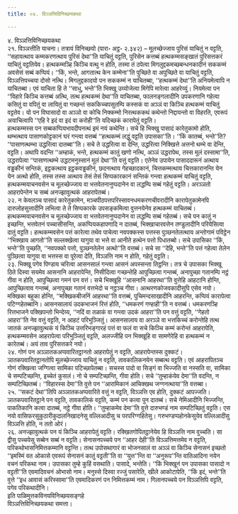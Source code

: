 ```yaml
---
title: ०४. विञ्‍ञत्तिविनिच्छयकथा

---
```

४. विञ्‍ञत्तिविनिच्छयकथा  
२१. विञ्‍ञत्तीति याचना। तत्रायं विनिच्छयो (पारा॰ अट्ठ॰ २.३४२) – मूलच्छेज्‍जाय पुरिसं याचितुं न वट्टति, ‘‘सहायत्थाय कम्मकरणत्थाय पुरिसं देथा’’ति याचितुं वट्टति, पुरिसेन कत्तब्बं हत्थकम्मसङ्खातं पुरिसत्तकरं याचितुं वट्टतियेव। हत्थकम्मञ्हि किञ्‍चि वत्थु न होति, तस्मा तं ठपेत्वा मिगलुद्दकमच्छबन्धनकादीनं सककम्मं अवसेसं सब्बं कप्पियं। ‘‘किं, भन्ते, आगतात्थ केन कम्मेना’’ति पुच्छिते वा अपुच्छिते वा याचितुं वट्टति, विञ्‍ञत्तिपच्‍चया दोसो नत्थि। मिगलुद्दकादयो पन सककम्मं न याचितब्बा, ‘‘हत्थकम्मं देथा’’ति अनियमेत्वापि न याचितब्बा। एवं याचिता हि ते ‘‘साधु, भन्ते’’ति भिक्खू उय्योजेत्वा मिगेपि मारेत्वा आहरेय्युं। नियमेत्वा पन ‘‘विहारे किञ्‍चि कत्तब्बं अत्थि, तत्थ हत्थकम्मं देथा’’ति याचितब्बा, फालनङ्गलादीनि उपकरणानि गहेत्वा कसितुं वा वपितुं वा लायितुं वा गच्छन्तं सककिच्‍चपसुतम्पि कस्सकं वा अञ्‍ञं वा किञ्‍चि हत्थकम्मं याचितुं वट्टतेव। यो पन विघासादो वा अञ्‍ञो वा कोचि निक्‍कम्मो निरत्थककथं कथेन्तो निद्दायन्तो वा विहरति, एवरूपं अयाचित्वापि ‘‘एहि रे इदं वा इदं वा करोही’’ति यदिच्छकं कारापेतुं वट्टति।  
हत्थकम्मस्स पन सब्बकप्पियभावदीपनत्थं इमं नयं कथेन्ति। सचे हि भिक्खु पासादं कारेतुकामो होति, थम्भत्थाय पासाणकोट्टकानं घरं गन्त्वा वत्तब्बं ‘‘हत्थकम्मं लद्धुं वट्टति उपासका’’ति। ‘‘किं कातब्बं, भन्ते’’ति? ‘‘पासाणत्थम्भा उद्धरित्वा दातब्बा’’ति। सचे ते उद्धरित्वा वा देन्ति, उद्धरित्वा निक्खित्ते अत्तनो थम्भे वा देन्ति, वट्टति। अथापि वदन्ति ‘‘अम्हाकं, भन्ते, हत्थकम्मं कातुं खणो नत्थि, अञ्‍ञं उद्धरापेथ, तस्स मूलं दस्सामा’’ति, उद्धरापेत्वा ‘‘पासाणत्थम्भे उद्धटमनुस्सानं मूलं देथा’’ति वत्तुं वट्टति। एतेनेव उपायेन पासाददारूनं अत्थाय वड्ढकीनं सन्तिकं, इट्ठकत्थाय इट्ठकवड्ढकीनं, छदनत्थाय गेहच्छादकानं, चित्तकम्मत्थाय चित्तकारानन्ति येन येन अत्थो होति, तस्स तस्स अत्थाय तेसं तेसं सिप्पकारकानं सन्तिकं गन्त्वा हत्थकम्मं याचितुं वट्टति, हत्थकम्मयाचनवसेन च मूलच्छेज्‍जाय वा भत्तवेतनानुप्पदानेन वा लद्धम्पि सब्बं गहेतुं वट्टति। अरञ्‍ञतो आहरापेन्तेन च सब्बं अनज्झावुत्थकं आहरापेतब्बं।  
२२. न केवलञ्‍च पासादं कारेतुकामेन, मञ्‍चपीठपत्तपरिस्सावनधमकरणचीवरादीनि कारापेतुकामेनपि दारुलोहसुत्तादीनि लभित्वा ते ते सिप्पकारके उपसङ्कमित्वा वुत्तनयेनेव हत्थकम्मं याचितब्बं। हत्थकम्मयाचनवसेन च मूलच्छेज्‍जाय वा भत्तवेतनानुप्पदानेन वा लद्धम्पि सब्बं गहेतब्बं। सचे पन कातुं न इच्छन्ति, भत्तवेतनं पच्‍चासीसन्ति, अकप्पियकहापणादि न दातब्बं, भिक्खाचारवत्तेन तण्डुलादीनि परियेसित्वा दातुं वट्टति। हत्थकम्मवसेन पत्तं कारेत्वा तथेव पाचेत्वा नवपक्‍कस्स पत्तस्स पुञ्छनतेलत्थाय अन्तोगामं पविट्ठेन ‘‘भिक्खाय आगतो’’ति सल्‍लक्खेत्वा यागुया वा भत्ते वा आनीते हत्थेन पत्तो पिधातब्बो। सचे उपासिका ‘‘किं, भन्ते’’ति पुच्छति, ‘‘नवपक्‍को पत्तो, पुञ्छनतेलेन अत्थो’’ति वत्तब्बं। सचे सा ‘‘देहि, भन्ते’’ति पत्तं गहेत्वा तेलेन पुञ्छित्वा यागुया वा भत्तस्स वा पूरेत्वा देति, विञ्‍ञत्ति नाम न होति, गहेतुं वट्टति।  
२३. भिक्खू पगेव पिण्डाय चरित्वा आसनसालं गन्त्वा आसनं अपस्सन्ता तिट्ठन्ति। तत्र चे उपासका भिक्खू ठिते दिस्वा सयमेव आसनानि आहरापेन्ति, निसीदित्वा गच्छन्तेहि आपुच्छित्वा गन्तब्बं, अनापुच्छा गतानम्पि नट्ठं गीवा न होति, आपुच्छित्वा गमनं पन वत्तं। सचे भिक्खूहि ‘‘आसनानि आहरथा’’ति वुत्तेहि आहटानि होन्ति, आपुच्छित्वाव गन्तब्बं, अनापुच्छा गतानं वत्तभेदो च नट्ठञ्‍च गीवा। अत्थरणकोजवकादीसुपि एसेव नयो।  
मक्खिका बहुका होन्ति, ‘‘मक्खिकबीजनिं आहरथा’’ति वत्तब्बं, पुचिमन्दसाखादीनि आहरन्ति, कप्पियं कारापेत्वा पटिग्गहेतब्बानि। आसनसालायं उदकभाजनं रित्तं होति, ‘‘धमकरणं गण्हाही’’ति न वत्तब्बं। धमकरणञ्हि रित्तभाजने पक्खिपन्तो भिन्देय्य, ‘‘नदिं वा तळाकं वा गन्त्वा उदकं आहरा’’ति पन वत्तुं वट्टति, ‘‘गेहतो आहरा’’ति नेव वत्तुं वट्टति, न आहटं परिभुञ्‍जितुं। आसनसालाय वा अरञ्‍ञे वा भत्तकिच्‍चं करोन्तेहि तत्थ जातकं अनज्झावुत्थकं यं किञ्‍चि उत्तरिभङ्गारहं पत्तं वा फलं वा सचे किञ्‍चि कम्मं करोन्तं आहरापेति, हत्थकम्मवसेन आहरापेत्वा परिभुञ्‍जितुं वट्टति, अलज्‍जीहि पन भिक्खूहि वा सामणेरेहि वा हत्थकम्मं न कारेतब्बं। अयं ताव पुरिसत्तकरे नयो।  
२४. गोणं पन अञ्‍ञातकअप्पवारितट्ठानतो आहरापेतुं न वट्टति, आहरापेन्तस्स दुक्‍कटं। ञातकपवारितट्ठानतोपि मूलच्छेज्‍जाय याचितुं न वट्टति, तावकालिकनयेन सब्बत्थ वट्टति। एवं आहरापितञ्‍च गोणं रक्खित्वा जग्गित्वा सामिका पटिच्छापेतब्बा। सचस्स पादो वा सिङ्गं वा भिज्‍जति वा नस्सति वा, सामिका चे सम्पटिच्छन्ति, इच्‍चेतं कुसलं। नो चे सम्पटिच्छन्ति, गीवा होति। सचे ‘‘तुम्हाकंयेव देमा’’ति वदन्ति, न सम्पटिच्छितब्बं। ‘‘विहारस्स देमा’’ति वुत्ते पन ‘‘आरामिकानं आचिक्खथ जग्गनत्थाया’’ति वत्तब्बा।  
२५. ‘‘सकटं देथा’’तिपि अञ्‍ञातकअप्पवारिते वत्तुं न वट्टति, विञ्‍ञत्ति एव होति, दुक्‍कटं आपज्‍जति। ञातकपवारितट्ठाने पन वट्टति, तावकालिकं वट्टति, कम्मं पन कत्वा पुन दातब्बं। सचे नेमिआदीनि भिज्‍जन्ति, पाकतिकानि कत्वा दातब्बं, नट्ठे गीवा होति। ‘‘तुम्हाकमेव देमा’’ति वुत्ते दारुभण्डं नाम सम्पटिच्छितुं वट्टति। एस नयो वासिफरसुकुठारीकुदालनिखादनेसु वल्‍लिआदीसु च परपरिग्गहितेसु। गरुभण्डप्पहोनकेसुयेव वल्‍लिआदीसु विञ्‍ञत्ति होति, न ततो ओरं।  
२६. अनज्झावुत्थकं पन यं किञ्‍चि आहरापेतुं वट्टति। रक्खितगोपितट्ठानेयेव हि विञ्‍ञत्ति नाम वुच्‍चति। सा द्वीसु पच्‍चयेसु सब्बेन सब्बं न वट्टति। सेनासनपच्‍चये पन ‘‘आहर देही’’ति विञ्‍ञत्तिमत्तमेव न वट्टति, परिकथोभासनिमित्तकम्मानि वट्टन्ति। तत्थ उपोसथागारं वा भोजनसालं वा अञ्‍ञं वा किञ्‍चि सेनासनं इच्छतो ‘‘इमस्मिं वत ओकासे एवरूपं सेनासनं कातुं वट्टती’’ति वा ‘‘युत्त’’न्ति वा ‘‘अनुरूप’’न्ति वातिआदिना नयेन वचनं परिकथा नाम। उपासका तुम्हे कुहिं वसथाति। पासादे, भन्तेति। ‘‘किं भिक्खूनं पन उपासका पासादो न वट्टती’’ति एवमादिवचनं ओभासो नाम। मनुस्से दिस्वा रज्‍जुं पसारेति, खीले आकोटापेति, ‘‘किं इदं, भन्ते’’ति वुत्ते ‘‘इध आवासं करिस्सामा’’ति एवमादिकरणं पन निमित्तकम्मं नाम। गिलानपच्‍चये पन विञ्‍ञत्तिपि वट्टति, पगेव परिकथादीनि।  
इति पाळिमुत्तकविनयविनिच्छयसङ्गहे  
विञ्‍ञत्तिविनिच्छयकथा समत्ता।  